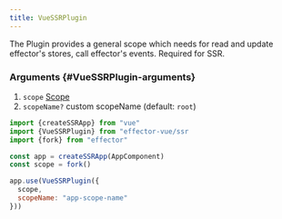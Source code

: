 ```yaml
---
title: VueSSRPlugin
---
```


The Plugin provides a general scope which needs for read and update effector's stores, call effector's events. Required for SSR.

### Arguments {#VueSSRPlugin-arguments}

1. `scope` [Scope](/en/api/effector/Scope)
2. `scopeName?` custom scopeName (default: `root`)

```js
import {createSSRApp} from "vue"
import {VueSSRPlugin} from "effector-vue/ssr
import {fork} from "effector"

const app = createSSRApp(AppComponent)
const scope = fork()

app.use(VueSSRPlugin({
  scope,
  scopeName: "app-scope-name"
}))
```
